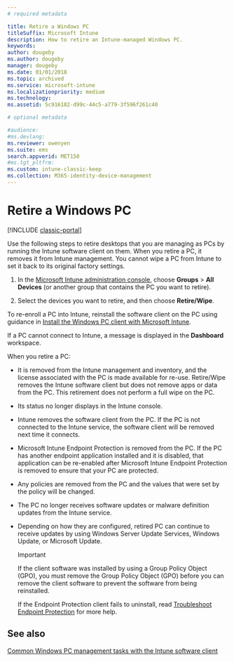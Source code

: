 ```yaml
---
# required metadata

title: Retire a Windows PC 
titleSuffix: Microsoft Intune
description: How to retire an Intune-managed Windows PC.
keywords:
author: dougeby
ms.author: dougeby
manager: dougeby
ms.date: 01/01/2018
ms.topic: archived
ms.service: microsoft-intune
ms.localizationpriority: medium
ms.technology:
ms.assetid: 5c916182-d99c-44c5-a779-3f596f261c40

# optional metadata

#audience:
#ms.devlang:
ms.reviewer: owenyen
ms.suite: ems
search.appverid: MET150
#ms.tgt_pltfrm:
ms.custom: intune-classic-keep
ms.collection: M365-identity-device-management
---
```


# Retire a Windows PC

[!INCLUDE [classic-portal](includes/classic-portal.md)]

Use the following steps to retire desktops that you are managing as PCs by running the Intune software client on them. When you retire a PC, it removes it from Intune management. You cannot wipe a PC from Intune to set it back to its original factory settings.

1. In the [Microsoft Intune administration console](https://manage.microsoft.com/), choose **Groups** &gt; **All Devices** (or another group that contains the PC you want to retire).

2. Select the devices you want to retire, and then choose **Retire/Wipe**.

To re-enroll a PC into Intune, reinstall the software client on the PC using guidance in [Install the Windows PC client with Microsoft Intune](install-the-windows-pc-client-with-microsoft-intune.md).

If a PC cannot connect to Intune, a message is displayed in the **Dashboard** workspace.

When you retire a PC:

- It is removed from the Intune management and inventory, and the license associated with the PC is made available for re-use. Retire/Wipe removes the Intune software client but does not remove apps or data from the PC. This retirement does not perform a full wipe on the PC.

- Its status no longer displays in the Intune console.

- Intune removes the software client from the PC. If the PC is not connected to the Intune service, the software client will be removed next time it connects.

- Microsoft Intune Endpoint Protection is removed from the PC. If the PC has another endpoint application installed and it is disabled, that application can be re-enabled after Microsoft Intune Endpoint Protection is removed to ensure that your PC are protected.

- Any policies are removed from the PC and the values that were set by the policy will be changed.

- The PC no longer receives software updates or malware definition updates from the Intune service.

- Depending on how they are configured, retired PC can continue to receive updates by using Windows Server Update Services, Windows Update, or Microsoft Update.

    > [!IMPORTANT]
    > If the client software was installed by using a Group Policy Object (GPO), you must remove the Group Policy Object (GPO) before you can remove the client software to prevent the software from being reinstalled.

    If the Endpoint Protection client fails to uninstall, read [Troubleshoot Endpoint Protection](/intune/troubleshoot-endpoint-protection-in-microsoft-intune) for more help.

## See also

[Common Windows PC management tasks with the Intune software client](common-windows-pc-management-tasks-with-the-microsoft-intune-computer-client.md)
